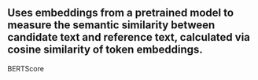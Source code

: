 Uses embeddings from a pretrained model to measure the semantic similarity between candidate text and reference text, calculated via cosine similarity of token embeddings.
---
BERTScore
